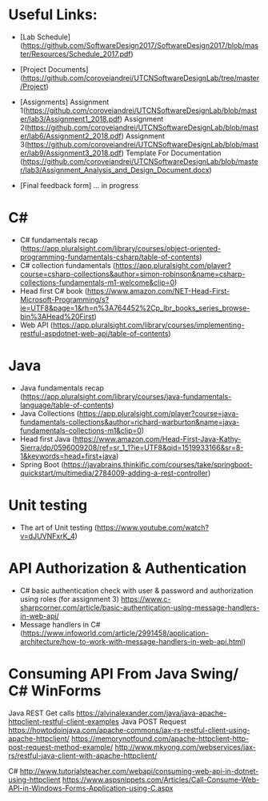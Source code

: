 
# Useful Links:

- [Lab Schedule]
(https://github.com/SoftwareDesign2017/SoftwareDesign2017/blob/master/Resources/Schedule_2017.pdf)

- [Project Documents]
(https://github.com/coroveiandrei/UTCNSoftwareDesignLab/tree/master/Project)

- [Assignments]
Assignment 1(https://github.com/coroveiandrei/UTCNSoftwareDesignLab/blob/master/lab3/Assignment1_2018.pdf)
Assignment 2(https://github.com/coroveiandrei/UTCNSoftwareDesignLab/blob/master/lab6/Assignment2_2018.pdf)
Assignment 3(https://github.com/coroveiandrei/UTCNSoftwareDesignLab/blob/master/lab9/Assignment3_2018.pdf)
Template For Documentation (https://github.com/coroveiandrei/UTCNSoftwareDesignLab/blob/master/lab3/Assignment_Analysis_and_Design_Document.docx)

- [Final feedback form]
... in progress

# C# 
-  C# fundamentals recap
(https://app.pluralsight.com/library/courses/object-oriented-programming-fundamentals-csharp/table-of-contents)
-  C# collection fundamentals
(https://app.pluralsight.com/player?course=csharp-collections&author=simon-robinson&name=csharp-collections-fundamentals-m1-welcome&clip=0)
- Head first C# book
(https://www.amazon.com/NET-Head-First-Microsoft-Programming/s?ie=UTF8&page=1&rh=n%3A764452%2Cp_lbr_books_series_browse-bin%3AHead%20First)
- Web API
(https://app.pluralsight.com/library/courses/implementing-restful-aspdotnet-web-api/table-of-contents)


# Java
- Java fundamentals recap
(https://app.pluralsight.com/library/courses/java-fundamentals-language/table-of-contents)
- Java Collections
(https://app.pluralsight.com/player?course=java-fundamentals-collections&author=richard-warburton&name=java-fundamentals-collections-m1&clip=0)
- Head first Java
(https://www.amazon.com/Head-First-Java-Kathy-Sierra/dp/0596009208/ref=sr_1_1?ie=UTF8&qid=1519933166&sr=8-1&keywords=head+first+java)
- Spring Boot
(https://javabrains.thinkific.com/courses/take/springboot-quickstart/multimedia/2784009-adding-a-rest-controller)

# Unit testing
- The art of Unit testing
(https://www.youtube.com/watch?v=dJUVNFxrK_4)

# API Authorization & Authentication
- C# basic authentication check with user & password  and authorization using roles (for assignment 3)
https://www.c-sharpcorner.com/article/basic-authentication-using-message-handlers-in-web-api/
- Message handlers in C#
 (https://www.infoworld.com/article/2991458/application-architecture/how-to-work-with-message-handlers-in-web-api.html)

# Consuming API From Java Swing/ C# WinForms

Java REST Get calls
https://alvinalexander.com/java/java-apache-httpclient-restful-client-examples
Java POST Request
https://howtodoinjava.com/apache-commons/jax-rs-restful-client-using-apache-httpclient/
https://memorynotfound.com/apache-httpclient-http-post-request-method-example/
http://www.mkyong.com/webservices/jax-rs/restful-java-client-with-apache-httpclient/

C# 
http://www.tutorialsteacher.com/webapi/consuming-web-api-in-dotnet-using-httpclient
https://www.aspsnippets.com/Articles/Call-Consume-Web-API-in-Windows-Forms-Application-using-C.aspx


